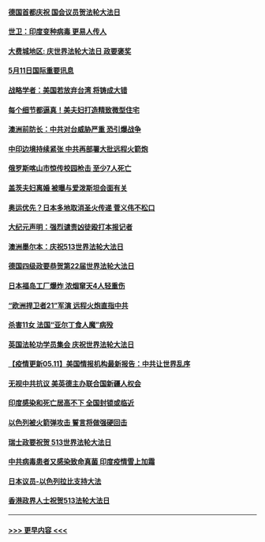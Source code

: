 #### [德国首都庆祝 国会议员贺法轮大法日](../pages/prog202/a103115800.md?t=05111901) 
#### [世卫：印度变种病毒 更易人传人](../pages/prog202/a103115823.md?t=05111901) 
#### [大费城地区: 庆世界法轮大法日 政要褒奖](../pages/prog202/a103115793.md?t=05111901) 
#### [5月11日国际重要讯息](../pages/prog202/a103115785.md?t=05111901) 
#### [战略学者：美国若放弃台湾 将铸成大错](../pages/prog202/a103115783.md?t=05111901) 
#### [每个细节都逼真！美夫妇打造精致微型住宅](../pages/prog202/a103115701.md?t=05111901) 
#### [澳洲前防长：中共对台威胁严重 恐引爆战争](../pages/prog202/a103115714.md?t=05111901) 
#### [中印边境持续紧张 中共再部署大批远程火箭炮](../pages/prog202/a103115703.md?t=05111901) 
#### [俄罗斯喀山市惊传校园枪击 至少7人死亡](../pages/prog202/a103115734.md?t=05111901) 
#### [盖茨夫妇离婚 被曝与爱泼斯坦会面有关](../pages/prog202/a103115680.md?t=05111901) 
#### [奥运优先？日本多地取消圣火传递 菅义伟不松口](../pages/prog202/a103115640.md?t=05111901) 
#### [大纪元声明：强烈谴责凶徒殴打本报记者](../pages/prog202/a103115675.md?t=05111901) 
#### [澳洲墨尔本：庆祝513世界法轮大法日](../pages/prog202/a103115597.md?t=05111901) 
#### [德国四级政要恭贺第22届世界法轮大法日](../pages/prog202/a103115594.md?t=05111901) 
#### [日本福岛工厂爆炸 浓烟窜天4人轻重伤](../pages/prog202/a103115569.md?t=05111901) 
#### [“欧洲捍卫者21”军演 远程火炮直指中共](../pages/prog202/a103115321.md?t=05111901) 
#### [杀害11女 法国“亚尔丁食人魔”病殁](../pages/prog202/a103115536.md?t=05111901) 
#### [英国法轮功学员集会 庆祝世界法轮大法日](../pages/prog202/a103115495.md?t=05111901) 
#### [【疫情更新05.11】美国情报机构最新报告：中共让世界乱序](../pages/prog202/a103114528.md?t=05111901) 
#### [无视中共抗议 美英德主办联合国新疆人权会](../pages/prog202/a103115314.md?t=05111901) 
#### [印度感染和死亡居高不下 全国封锁或临近](../pages/prog202/a103115317.md?t=05111901) 
#### [以色列被火箭弹攻击 誓言将做强硬回击](../pages/prog202/a103115331.md?t=05111901) 
#### [瑞士政要祝贺 513世界法轮大法日](../pages/prog202/a103115254.md?t=05111901) 
#### [中共病毒患者又感染致命真菌 印度疫情雪上加霜](../pages/prog202/a103115018.md?t=05111901) 
#### [日本议员-以色列拉比支持大法](../pages/prog202/a103115189.md?t=05111901) 
#### [香港政界人士祝贺513法轮大法日](../pages/prog202/a103115187.md?t=05111901) 

----
#### [ >>> 更早内容 <<< ](../indexes/prog202-earlier.md)

